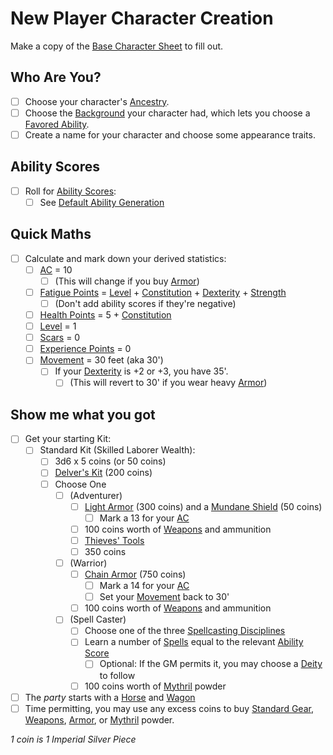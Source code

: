 # New Player Character Creation
Make a copy of the [Base Character Sheet](Characters/Base%20Character%20Sheet.md) to fill out.
## Who Are You?
- [ ] Choose your character's [Ancestry](../Player%20Characters/Ancenstries/Ancestry.md).
- [ ] Choose the [Background](../Player%20Characters/Backgrounds.md) your character had, which lets you choose a [Favored Ability](../Player%20Characters/Favored%20Ability.md).
- [ ] Create a name for your character and choose some appearance traits.
## Ability Scores
- [ ] Roll for [Ability Scores](../Player%20Characters/Chosen%20Statistics/Ability%20Scores.md):
	- [ ] See [Default Ability Generation](Default%20Ability%20Generation.md)
## Quick Maths
- [ ] Calculate and mark down your derived statistics:
	- [ ] [AC](../Player%20Characters/Derived%20Statistics/Armor%20Class.md) = 10
		- [ ] (This will change if you buy [Armor](../Items/Armor.md))
	- [ ] [Fatigue Points](../Player%20Characters/Derived%20Statistics/Fatigue%20Points.md) = [Level](../Player%20Characters/Derived%20Statistics/Level.md) + [Constitution](../Player%20Characters/Chosen%20Statistics/Constitution.md) + [Dexterity](../Player%20Characters/Chosen%20Statistics/Dexterity.md) + [Strength](../Player%20Characters/Chosen%20Statistics/Strength.md)
		- [ ] (Don't add ability scores if they're negative)
	- [ ] [Health Points](../Player%20Characters/Derived%20Statistics/Health%20Points.md) = 5 + [Constitution](../Player%20Characters/Chosen%20Statistics/Constitution.md)
	- [ ] [Level](../Player%20Characters/Derived%20Statistics/Level.md) = 1
	- [ ] [Scars](../Player%20Characters/Derived%20Statistics/Scars.md) = 0
	- [ ] [Experience Points](../Player%20Characters/Derived%20Statistics/Experience%20Points.md) = 0
	- [ ] [Movement](../Game%20Procedures/Movement.md) = 30 feet (aka 30')
		- [ ] If your [Dexterity](../Player%20Characters/Chosen%20Statistics/Dexterity.md) is +2 or +3, you have 35'.
			- [ ] (This will revert to 30' if you wear heavy [Armor](../Items/Armor.md))
## Show me what you got
- [ ] Get your starting Kit:
	- [ ] Standard Kit (Skilled Laborer Wealth):
		- [ ] 3d6 x 5 coins (or 50 coins)
		- [ ] [Delver's Kit](../Items/Delver's%20Kit.md) (200 coins)
		- [ ] Choose One
			- [ ] (Adventurer) 
				- [ ] [Light Armor](../Items/Individual%20Item%20Cards/Armors/Mundane%20Armors/Light%20Armor.md) (300 coins) and a [Mundane Shield](../Items/Individual%20Item%20Cards/Armors/Mundane%20Armors/Mundane%20Shield.md) (50 coins)
					- [ ] Mark a 13 for your [AC](../Player%20Characters/Derived%20Statistics/Armor%20Class.md)
				- [ ] 100 coins worth of [Weapons](../Items/Weapons.md) and ammunition
				- [ ] [Thieves' Tools](../Items/Individual%20Item%20Cards/Gear/50%20Coins/Thieves'%20Tools.md)
				- [ ] 350 coins
			- [ ] (Warrior)
				- [ ] [Chain Armor](../Items/Individual%20Item%20Cards/Armors/Mundane%20Armors/Chain%20Armor.md) (750 coins)
					- [ ] Mark a 14 for your [AC](../Player%20Characters/Derived%20Statistics/Armor%20Class.md)
					- [ ] Set your [Movement](../Game%20Procedures/Movement.md) back to 30'
				- [ ] 100 coins worth of [Weapons](../Items/Weapons.md) and ammunition
			- [ ] (Spell Caster)
				- [ ] Choose one of the three [Spellcasting Disciplines](../Magic/The%20Spellcasting%20Disciplines/Spellcasting%20Disciplines.md)
				- [ ] Learn a number of [Spells](../Magic/Spells.md) equal to the relevant [Ability Score](../Player%20Characters/Chosen%20Statistics/Ability%20Scores.md)
					- [ ] Optional: If the GM permits it, you may choose a [Deity](../Magic/Deities/Deities.md) to follow 
				- [ ] 100 coins worth of [Mythril](../Magic/Mythril.md) powder
- [ ] The *party* starts with a [Horse](../Items/Individual%20Item%20Cards/Gear/250%20Coins/Horse,%20Draft.md) and [Wagon](../Items/Individual%20Item%20Cards/Gear/250%20Coins/Wagon.md)
- [ ] Time permitting, you may use any excess coins to buy [Standard Gear](../Items/Standard%20Gear.md), [Weapons](../Items/Weapons.md), [Armor](../Items/Armor.md), or [Mythril](../Magic/Mythril.md) powder.

*1 coin is 1 Imperial Silver Piece*